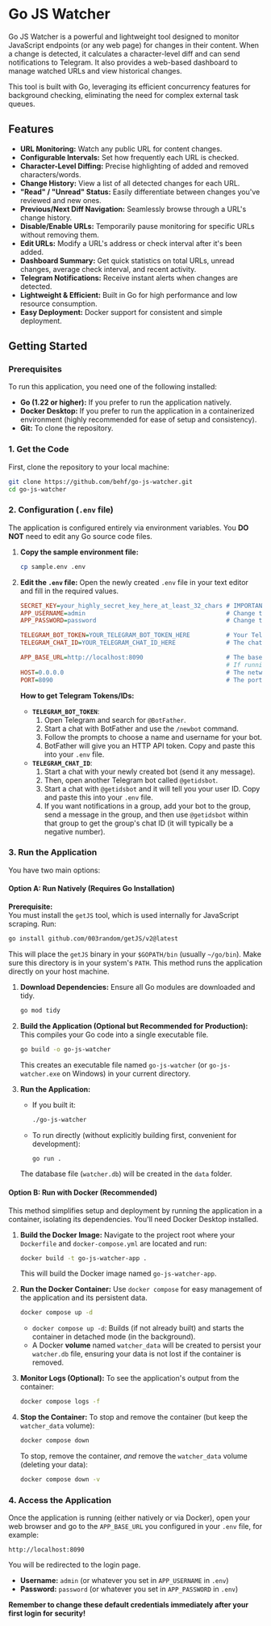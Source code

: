 # Go JS Watcher

Go JS Watcher is a powerful and lightweight tool designed to monitor JavaScript endpoints (or any web page) for changes in their content. When a change is detected, it calculates a character-level diff and can send notifications to Telegram. It also provides a web-based dashboard to manage watched URLs and view historical changes.

This tool is built with Go, leveraging its efficient concurrency features for background checking, eliminating the need for complex external task queues.

## Features

*   **URL Monitoring:** Watch any public URL for content changes.
*   **Configurable Intervals:** Set how frequently each URL is checked.
*   **Character-Level Diffing:** Precise highlighting of added and removed characters/words.
*   **Change History:** View a list of all detected changes for each URL.
*   **"Read" / "Unread" Status:** Easily differentiate between changes you've reviewed and new ones.
*   **Previous/Next Diff Navigation:** Seamlessly browse through a URL's change history.
*   **Disable/Enable URLs:** Temporarily pause monitoring for specific URLs without removing them.
*   **Edit URLs:** Modify a URL's address or check interval after it's been added.
*   **Dashboard Summary:** Get quick statistics on total URLs, unread changes, average check interval, and recent activity.
*   **Telegram Notifications:** Receive instant alerts when changes are detected.
*   **Lightweight & Efficient:** Built in Go for high performance and low resource consumption.
*   **Easy Deployment:** Docker support for consistent and simple deployment.

## Getting Started

### Prerequisites

To run this application, you need one of the following installed:

*   **Go (1.22 or higher):** If you prefer to run the application natively.
*   **Docker Desktop:** If you prefer to run the application in a containerized environment (highly recommended for ease of setup and consistency).
*   **Git:** To clone the repository.

### 1. Get the Code

First, clone the repository to your local machine:

```bash
git clone https://github.com/behf/go-js-watcher.git
cd go-js-watcher
```

### 2. Configuration (`.env` file)

The application is configured entirely via environment variables. You **DO NOT** need to edit any Go source code files.

1.  **Copy the sample environment file:**
    ```bash
    cp sample.env .env
    ```
2.  **Edit the `.env` file:** Open the newly created `.env` file in your text editor and fill in the required values.

    ```ini
    SECRET_KEY=your_highly_secret_key_here_at_least_32_chars # IMPORTANT: GENERATE A STRONG, UNIQUE KEY FOR PRODUCTION!
    APP_USERNAME=admin                                       # Change this default username
    APP_PASSWORD=password                                    # Change this default password

    TELEGRAM_BOT_TOKEN=YOUR_TELEGRAM_BOT_TOKEN_HERE          # Your Telegram Bot API token
    TELEGRAM_CHAT_ID=YOUR_TELEGRAM_CHAT_ID_HERE              # The chat ID to send notifications to

    APP_BASE_URL=http://localhost:8090                       # The base URL where your app will be accessible. Used in Telegram notifications.
                                                             # If running locally, this is usually http://localhost:8090. If deployed, use your domain (e.g., https://your-domain.com).
    HOST=0.0.0.0                                             # The network interface the app will listen on. Use 0.0.0.0 for Docker/public access, 127.0.0.1 for local-only native runs.
    PORT=8090                                                # The port the app will listen on. Mapped from host to container in Docker.
    ```

    **How to get Telegram Tokens/IDs:**

    *   **`TELEGRAM_BOT_TOKEN`**:
        1.  Open Telegram and search for `@BotFather`.
        2.  Start a chat with BotFather and use the `/newbot` command.
        3.  Follow the prompts to choose a name and username for your bot.
        4.  BotFather will give you an HTTP API token. Copy and paste this into your `.env` file.
    *   **`TELEGRAM_CHAT_ID`**:
        1.  Start a chat with your newly created bot (send it any message).
        2.  Then, open another Telegram bot called `@getidsbot`.
        3.  Start a chat with `@getidsbot` and it will tell you your user ID. Copy and paste this into your `.env` file.
        4.  If you want notifications in a group, add your bot to the group, send a message in the group, and then use `@getidsbot` within that group to get the group's chat ID (it will typically be a negative number).

### 3. Run the Application

You have two main options:

#### Option A: Run Natively (Requires Go Installation)
**Prerequisite:**  
You must install the `getJS` tool, which is used internally for JavaScript scraping. Run:

```bash
go install github.com/003random/getJS/v2@latest
```

This will place the `getJS` binary in your `$GOPATH/bin` (usually `~/go/bin`). Make sure this directory is in your system's `PATH`.
This method runs the application directly on your host machine.

1.  **Download Dependencies:**
    Ensure all Go modules are downloaded and tidy.
    ```bash
    go mod tidy
    ```

2.  **Build the Application (Optional but Recommended for Production):**
    This compiles your Go code into a single executable file.
    ```bash
    go build -o go-js-watcher
    ```
    This creates an executable file named `go-js-watcher` (or `go-js-watcher.exe` on Windows) in your current directory.

3.  **Run the Application:**
    *   If you built it:
        ```bash
        ./go-js-watcher
        ```
    *   To run directly (without explicitly building first, convenient for development):
        ```bash
        go run .
        ```

    The database file (`watcher.db`) will be created in the `data` folder.

#### Option B: Run with Docker (Recommended)

This method simplifies setup and deployment by running the application in a container, isolating its dependencies. You'll need Docker Desktop installed.

1.  **Build the Docker Image:**
    Navigate to the project root where your `Dockerfile` and `docker-compose.yml` are located and run:
    ```bash
    docker build -t go-js-watcher-app .
    ```
    This will build the Docker image named `go-js-watcher-app`.

2.  **Run the Docker Container:**
    Use `docker compose` for easy management of the application and its persistent data.
    ```bash
    docker compose up -d
    ```
    *   `docker compose up -d`: Builds (if not already built) and starts the container in detached mode (in the background).
    *   A Docker **volume** named `watcher_data` will be created to persist your `watcher.db` file, ensuring your data is not lost if the container is removed.

3.  **Monitor Logs (Optional):**
    To see the application's output from the container:
    ```bash
    docker compose logs -f
    ```

4.  **Stop the Container:**
    To stop and remove the container (but keep the `watcher_data` volume):
    ```bash
    docker compose down
    ```
    To stop, remove the container, *and* remove the `watcher_data` volume (deleting your data):
    ```bash
    docker compose down -v
    ```

### 4. Access the Application

Once the application is running (either natively or via Docker), open your web browser and go to the `APP_BASE_URL` you configured in your `.env` file, for example:

```
http://localhost:8090
```

You will be redirected to the login page.
*   **Username:** `admin` (or whatever you set in `APP_USERNAME` in `.env`)
*   **Password:** `password` (or whatever you set in `APP_PASSWORD` in `.env`)

**Remember to change these default credentials immediately after your first login for security!**